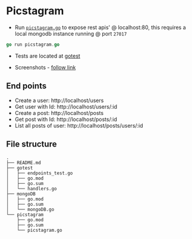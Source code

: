 # Picstagram

- Run [`picstagram.go`](./picstagram/picstagram.go) to expose rest apis' @ localhost:80, this requires a local mongodb instance running @ port `27017`

```go
go run picstagram.go
```

- Tests are located at [gotest](./gotest/endpoints_test.go)

- Screenshots - [follow link](./assets)

## End points

- Create a user: http://localhost/users
- Get user with Id: http://localhost/users/:id
- Create a post: http://localhost/posts
- Get post with Id: http://localhost/posts/:id
- List all posts of user: http://localhost/posts/users/:id

## File structure

```
.
├── README.md
├── gotest
│   ├── endpoints_test.go
│   ├── go.mod
│   ├── go.sum
│   └── handlers.go
├── mongoDB
│   ├── go.mod
│   ├── go.sum
│   └── mongoDB.go
└── picstagram
    ├── go.mod
    ├── go.sum
    └── picstagram.go
```
